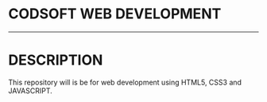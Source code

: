 # CODSOFT WEB DEVELOPMENT 
****

# DESCRIPTION
This repository will is be for web development using HTML5, CSS3 and JAVASCRIPT.